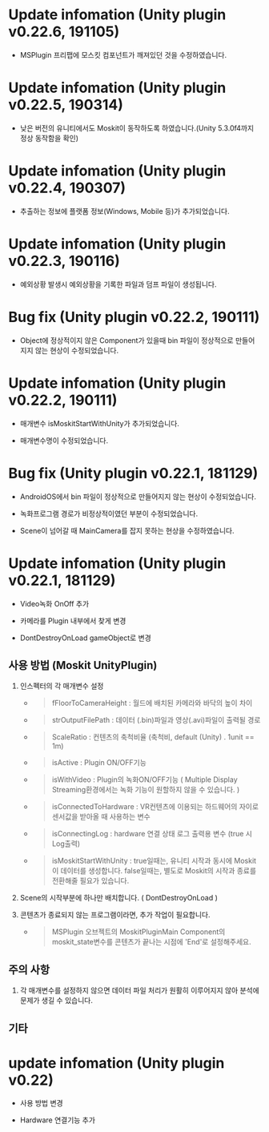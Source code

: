 # Update infomation (Unity plugin v0.22.6, 191105)

- MSPlugin 프리팹에 모스킷 컴포넌트가 깨져있던 것을 수정하였습니다.

# Update infomation (Unity plugin v0.22.5, 190314)

- 낮은 버전의 유니티에서도 Moskit이 동작하도록 하였습니다.(Unity 5.3.0f4까지 정상 동작함을 확인)

# Update infomation (Unity plugin v0.22.4, 190307)

- 추출하는 정보에 플랫폼 정보(Windows, Mobile 등)가 추가되었습니다.

# Update infomation (Unity plugin v0.22.3, 190116)

- 예외상황 발생시 예외상황을 기록한 파일과 덤프 파일이 생성됩니다.

# Bug fix (Unity plugin v0.22.2, 190111)

- Object에 정상적이지 않은 Component가 있을때 bin 파일이 정상적으로 만들어지지 않는 현상이 수정되었습니다.

# Update infomation (Unity plugin v0.22.2, 190111)

- 매개변수 isMoskitStartWithUnity가 추가되었습니다.

- 매개변수명이 수정되었습니다.

# Bug fix (Unity plugin v0.22.1, 181129)

- AndroidOS에서  bin 파일이 정상적으로 만들어지지 않는 현상이 수정되었습니다.

- 녹화프로그램 경로가 비정상적이였던 부분이 수정되었습니다.

- Scene이 넘어갈 때 MainCamera를 잡지 못하는 현상을 수정하였습니다.

# Update infomation (Unity plugin v0.22.1, 181129)

- Video녹화 OnOff 추가

- 카메라를 Plugin 내부에서 찾게 변경

- DontDestroyOnLoad gameObject로 변경

## 사용 방법 (Moskit UnityPlugin)

1. 인스펙터의 각 매개변수 설정
	
	* > fFloorToCameraHeight : 월드에 배치된 카메라와 바닥의 높이 차이

	* > strOutputFilePath : 데이터 (.bin)파일과 영상(.avi)파일이 출력될 경로

	* > ScaleRatio : 컨텐츠의 축척비율 (축척비, default (Unity) . 1unit == 1m)

	* > isActive : Plugin ON/OFF기능	

	* > isWithVideo : Plugin의 녹화ON/OFF기능 ( Multiple Display Streaming환경에서는 녹화 기능이 원할하지 않을 수 있습니다. )

	* > isConnectedToHardware : VR컨텐츠에 이용되는 하드웨어의 자이로센서값을 받아올 때 사용하는 변수

	* > isConnectingLog : hardware 연결 상태 로그 출력용 변수 (true 시 Log출력)
	
	* > isMoskitStartWithUnity : true일때는, 유니티 시작과 동시에 Moskit이 데이터를 생성합니다. 
	false일때는, 별도로 Moskit의 시작과 종료를 전환해줄 필요가 있습니다.
	

2. Scene의 시작부분에 하나만 배치합니다. ( DontDestroyOnLoad )

3. 콘텐츠가 종료되지 않는 프로그램이라면, 추가 작업이 필요합니다.

	* > MSPlugin 오브젝트의 MoskitPluginMain Component의 moskit_state변수를 콘텐츠가 끝나는 시점에 'End'로 설정해주세요.

## 주의 사항	

1. 각 매개변수를 설정하지 않으면 데이터 파일 처리가 원활히 이루어지지 않아 분석에 문제가 생길 수 있습니다.
 
## 기타

# update infomation (Unity plugin v0.22)

- 사용 방법 변경 

- Hardware 연결기능 추가
